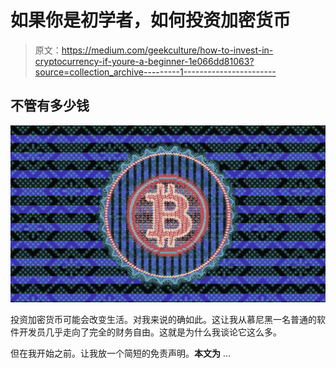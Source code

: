 # 如果你是初学者，如何投资加密货币

> 原文：<https://medium.com/geekculture/how-to-invest-in-cryptocurrency-if-youre-a-beginner-1e066dd81063?source=collection_archive---------1----------------------->

## 不管有多少钱

![](img/15694b872221952486629c08da1ada38.png)

投资加密货币可能会改变生活。对我来说的确如此。这让我从慕尼黑一名普通的软件开发员几乎走向了完全的财务自由。这就是为什么我谈论它这么多。

但在我开始之前。让我放一个简短的免责声明。**本文为** …